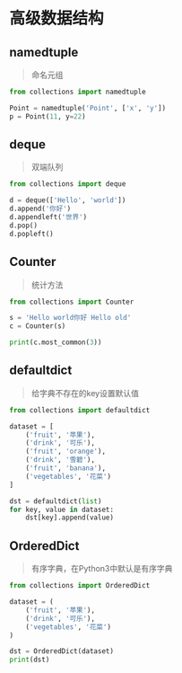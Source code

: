 # 高级数据结构

## namedtuple

> 命名元组

```python
from collections import namedtuple

Point = namedtuple('Point', ['x', 'y'])
p = Point(11, y=22)
```

## deque

> 双端队列

```python
from collections import deque

d = deque(['Hello', 'world'])
d.append('你好')
d.appendleft('世界')
d.pop()
d.popleft()
```

## Counter

> 统计方法

```python
from collections import Counter

s = 'Hello world你好 Hello old'
c = Counter(s)

print(c.most_common(3))
```

## defaultdict

> 给字典不存在的key设置默认值

```python
from collections import defaultdict

dataset = [
    ('fruit', '苹果'),
    ('drink', '可乐'),
    ('fruit', 'orange'),
    ('drink', '雪碧'),
    ('fruit', 'banana'),
    ('vegetables', '花菜')
]

dst = defaultdict(list)
for key, value in dataset:
    dst[key].append(value)
```

## OrderedDict

> 有序字典，在Python3中默认是有序字典

```python
from collections import OrderedDict

dataset = (
    ('fruit', '苹果'),
    ('drink', '可乐'),
    ('vegetables', '花菜')
)

dst = OrderedDict(dataset)
print(dst)
```
